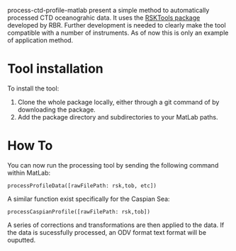  process-ctd-profile-matlab present a simple method to automatically processed CTD oceanograhic data. It uses the [RSKTools package](https://bitbucket.org/rbr/rsktools/src/master/) developed by RBR. Further development is needed to clearly make the tool compatible with a number of instruments. As of now this is only an example of application method.

# Tool installation
 To install the tool:
 1. Clone the whole package locally, either through a git command of by downloading the package.
 2. Add the package directory and subdirectories to your MatLab paths.

# How To
 You can now run the processing tool by sending the following command within MatLab:

``` processProfileData([rawFilePath: rsk,tob, etc]) ```

A similar function exist specifically for the Caspian Sea:

``` processCaspianProfile([rawFilePath: rsk,tob]) ```

A series of corrections and transformations are then applied to the data. If the data is sucessfully processed, an ODV format text format will be ouputted.